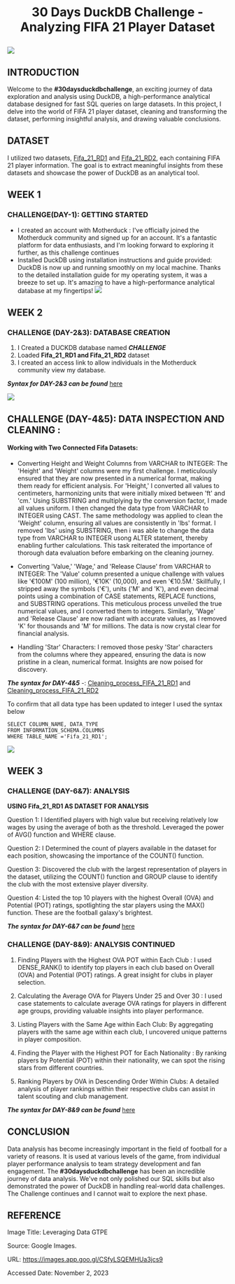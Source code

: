 # <p align="center" >30 Days DuckDB Challenge - Analyzing FIFA 21 Player Dataset 
![](https://github.com/AnietieJohnson/FIFA21-DATASET-ANALYSIS-DUCKDB-SQL-/blob/main/DATA%20FOR%20FOOTBALL.jpg)

## INTRODUCTION
Welcome to the **#30daysduckdbchallenge**, an exciting journey of data exploration and analysis using DuckDB, a high-performance analytical database designed for fast SQL queries on large datasets. In this project, I delve into the world of FIFA 21 player dataset, cleaning and transforming the dataset, performing insightful analysis, and drawing valuable conclusions.

## DATASET
I utilized two datasets, [Fifa_21_RD1](https://github.com/AnietieJohnson/FIFA21-DATASET-ANALYSIS-DUCKDB-SQL-/blob/main/fifa21%20raw%20data1.csv) and [Fifa_21_RD2](https://github.com/AnietieJohnson/FIFA21-DATASET-ANALYSIS-DUCKDB-SQL-/blob/main/fifa21_raw_data2.csv), each containing FIFA 21 player information. The goal is to extract meaningful insights from these datasets and showcase the power of DuckDB as an analytical tool.

## WEEK 1 
### CHALLENGE(DAY-1): GETTING STARTED
- I created an account with Motherduck : I've officially joined the Motherduck community and signed up for an account. It's a fantastic platform for data enthusiasts, and I'm looking forward to exploring it further, as this challenge continues
- Installed DuckDB using installation instructions and guide provided: DuckDB is now up and running smoothly on my local machine. Thanks to the detailed installation guide for my operating system, it was a breeze to set up. It's amazing to have a high-performance analytical database at my fingertips! 
![](https://github.com/AnietieJohnson/FIFA21-DATASET-ANALYSIS-DUCKDB-SQL-/blob/main/duckdb%20profile.png)

## WEEK 2 
### CHALLENGE (DAY-2&3): DATABASE CREATION
1. I Created a DUCKDB database named **_CHALLENGE_**
2. Loaded **Fifa_21_RD1 and Fifa_21_RD2** dataset
3. I created an access link to allow individuals in the Motherduck community view my database.

**_Syntax for DAY-2&3 can be found_** [here](https://github.com/AnietieJohnson/FIFA21-DATASET-ANALYSIS-DUCKDB-SQL-/blob/main/CHALLENGE%20(DAY-2%263)-DATABASE%20CREATION.sql)

![](https://github.com/AnietieJohnson/FIFA21-DATASET-ANALYSIS-DUCKDB-SQL-/blob/main/Duckdb%20%20database.png)

## CHALLENGE (DAY-4&5): DATA INSPECTION AND CLEANING : 
#### Working with Two Connected Fifa Datasets:
- Converting Height and Weight Columns from VARCHAR to INTEGER:
The 'Height' and 'Weight' columns were my first challenge. I meticulously ensured that they are now presented in a numerical format, making them ready for efficient analysis. For 'Height,' I converted all values to centimeters, harmonizing units that were initially mixed between 'ft' and 'cm.' Using SUBSTRING and multiplying by the conversion factor, I made all values uniform. I then changed the data type from VARCHAR to INTEGER using CAST. The same methodology was applied to clean the 'Weight' column, ensuring all values are consistently in 'lbs' format. I removed 'lbs' using SUBSTRING, then i was able to change the data type from VARCHAR to INTEGER usong ALTER statement, thereby enabling further calculations. This task reiterated the importance of thorough data evaluation before embarking on the cleaning journey.

- Converting 'Value,' 'Wage,' and 'Release Clause' from VARCHAR to INTEGER: 
The 'Value' column presented a unique challenge with values like '€100M' (100 million), '€10K' (10,000), and even '€10.5M.' Skillfully, I stripped away the symbols ('€'), units ('M' and 'K'), and even decimal points using a combination of CASE statements, REPLACE functions, and SUBSTRING operations. This meticulous process unveiled the true numerical values, and I converted them to integers. Similarly, 'Wage' and 'Release Clause' are now radiant with accurate values, as I removed 'K' for thousands and 'M' for millions. The data is now crystal clear for financial analysis.

- Handling 'Star' Characters: 
I removed those pesky 'Star' characters from the columns where they appeared, ensuring the data is now pristine in a clean, numerical format. Insights are now poised for discovery.

 **_The syntax for DAY-4&5_** -: [Cleaning_process_FIFA_21_RD1](https://github.com/AnietieJohnson/FIFA21-DATASET-ANALYSIS-DUCKDB-SQL-/blob/main/CHALLENGE%20(DAY-4%265)-DATA%20%20CLEANING%20For%20FIFA_21_RD1.sql) and [Cleaning_process_FIFA_21_RD2](https://github.com/AnietieJohnson/FIFA21-DATASET-ANALYSIS-DUCKDB-SQL-/blob/main/CHALLENGE%20(DAY-4%265)-DATA%20CLEANING%20for%20fifa_21_RD2.sql)

To confirm that all data type has been updated to integer I used the syntax below
```
SELECT COLUMN_NAME, DATA_TYPE
FROM INFORMATION_SCHEMA.COLUMNS
WHERE TABLE_NAME ='Fifa_21_RD1';
```
![](https://github.com/AnietieJohnson/FIFA21-DATASET-ANALYSIS-DUCKDB-SQL-/blob/main/datatype%20change.png)

## WEEK 3 
### CHALLENGE (DAY-6&7): ANALYSIS

**USING  Fifa_21_RD1 AS DATASET FOR ANALYSIS**

Question 1: I Identified players with high value but receiving relatively low wages by using the average of both as the threshold. Leveraged the power of AVG() function and WHERE clause.

Question 2: I Determined the count of players available in the dataset for each position, showcasing the importance of the COUNT() function.

Question 3: Discovered the club with the largest representation of players in the dataset, utilizing the COUNT() function and GROUP clause to identify the club with the most extensive player diversity. 

Question 4: Listed the top 10 players with the highest Overall (OVA) and Potential (POT) ratings, spotlighting the star players using the MAX() function. These are the football galaxy's brightest. 

 **_The syntax for DAY-6&7 can be found_** [here](https://github.com/AnietieJohnson/FIFA21-DATASET-ANALYSIS-DUCKDB-SQL-/blob/main/CHALLENGE%20(DAY-6%267)-ANALYSIS.sql)


### CHALLENGE (DAY-8&9): ANALYSIS CONTINUED
1. Finding Players with the Highest OVA POT within Each Club :
I used DENSE_RANK() to identify top players in each club based on Overall (OVA) and Potential (POT) ratings. A great insight for clubs in player selection.

2. Calculating the Average OVA for Players Under 25 and Over 30 :
I used case statements to calculate average OVA ratings for players in different age groups, providing valuable insights into player performance.

3. Listing Players with the Same Age within Each Club: 
By aggregating players with the same age within each club, I uncovered unique patterns in player composition.

4. Finding the Player with the Highest POT for Each Nationality :
By ranking players by Potential (POT) within their nationality, we can spot the rising stars from different countries.

5. Ranking Players by OVA in Descending Order Within Clubs:
A detailed analysis of player rankings within their respective clubs can assist in talent scouting and club management.

 **_The syntax for DAY-8&9 can be found_** [here](https://github.com/AnietieJohnson/FIFA21-DATASET-ANALYSIS-DUCKDB-SQL-/blob/main/CHALLENGE%20(DAY-6%267)-ANALYSIS.sql)

 ## CONCLUSION
Data analysis has become increasingly important in the field of football for a variety of reasons. It is used at various levels of the game, from individual player performance analysis to team strategy development and fan engagement. The **#30daysduckdbchallenge** has been an incredible journey of data analysis. We've not only polished our SQL skills but also demonstrated the power of DuckDB in handling real-world data challenges. The Challenge continues and I cannot wait to explore the next phase.

## REFERENCE
Image Title: Leveraging Data GTPE

Source: Google Images. 

URL: https://images.app.goo.gl/CSfyLSQEMHUa3jcs9

Accessed Date: November 2, 2023
